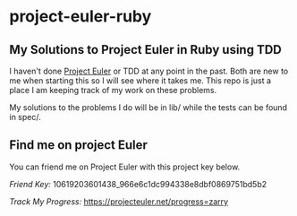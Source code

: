 project-euler-ruby
==================

## My Solutions to Project Euler in Ruby using TDD

I haven't done [Project Euler](http://projecteuler.net/) or TDD at any point in the past.  Both are new to me when starting this so I will see where it takes me.  This repo is just a place I am keeping track of my work on these problems. 

My solutions to the problems I do will be in lib/ while the tests can be found in spec/.

## Find me on project Euler

You can friend me on Project Euler with this project key below.

*Friend Key:* 10619203601438_966e6c1dc994338e8dbf0869751bd5b2

*Track My Progress:* https://projecteuler.net/progress=zarry